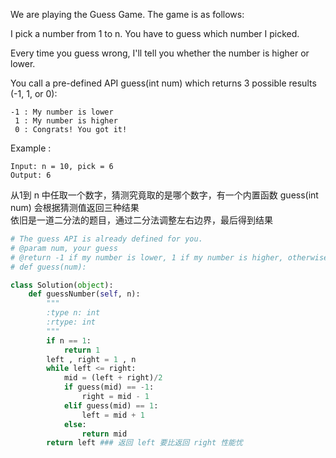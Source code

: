 We are playing the Guess Game. The game is as follows:

I pick a number from 1 to n. You have to guess which number I picked.

Every time you guess wrong, I'll tell you whether the number is higher or lower.

You call a pre-defined API guess(int num) which returns 3 possible results (-1, 1, or 0):
```
-1 : My number is lower
 1 : My number is higher
 0 : Congrats! You got it!
 ```
Example :
```
Input: n = 10, pick = 6
Output: 6
```
从1到 n 中任取一个数字，猜测究竟取的是哪个数字，有一个内置函数 guess(int num) 会根据猜测值返回三种结果  
依旧是一道二分法的题目，通过二分法调整左右边界，最后得到结果
```python
# The guess API is already defined for you.
# @param num, your guess
# @return -1 if my number is lower, 1 if my number is higher, otherwise return 0
# def guess(num):

class Solution(object):
    def guessNumber(self, n):
        """
        :type n: int
        :rtype: int
        """
        if n == 1:
            return 1
        left , right = 1 , n
        while left <= right:
            mid = (left + right)/2
            if guess(mid) == -1:
                right = mid - 1
            elif guess(mid) == 1:
                left = mid + 1
            else:
                return mid
        return left ### 返回 left 要比返回 right 性能忧
```
